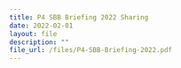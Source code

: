 ```yaml
---
title: P4 SBB Briefing 2022 Sharing
date: 2022-02-01
layout: file
description: ""
file_url: /files/P4-SBB-Briefing-2022.pdf
---
```


